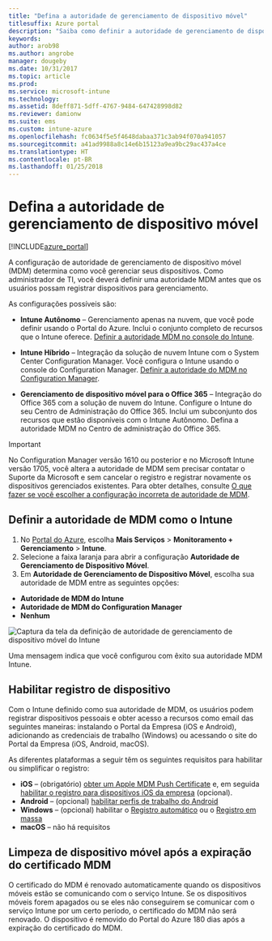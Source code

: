 ```yaml
---
title: "Defina a autoridade de gerenciamento de dispositivo móvel"
titlesuffix: Azure portal
description: "Saiba como definir a autoridade de gerenciamento de dispositivo móvel no Intune. \""
keywords: 
author: arob98
ms.author: angrobe
manager: dougeby
ms.date: 10/31/2017
ms.topic: article
ms.prod: 
ms.service: microsoft-intune
ms.technology: 
ms.assetid: 8deff871-5dff-4767-9484-647428998d82
ms.reviewer: damionw
ms.suite: ems
ms.custom: intune-azure
ms.openlocfilehash: fc0634f5e5f4648dabaa371c3ab94f070a941057
ms.sourcegitcommit: a41ad9988a8c14e6b15123a9ea9bc29ac437a4ce
ms.translationtype: HT
ms.contentlocale: pt-BR
ms.lasthandoff: 01/25/2018
---
```

# <a name="set-the-mobile-device-management-authority"></a>Defina a autoridade de gerenciamento de dispositivo móvel

[!INCLUDE[azure_portal](./includes/azure_portal.md)]

A configuração de autoridade de gerenciamento de dispositivo móvel (MDM) determina como você gerenciar seus dispositivos. Como administrador de TI, você deverá definir uma autoridade MDM antes que os usuários possam registrar dispositivos para gerenciamento.

As configurações possíveis são:

- **Intune Autônomo** – Gerenciamento apenas na nuvem, que você pode definir usando o Portal do Azure. Inclui o conjunto completo de recursos que o Intune oferece. [Definir a autoridade MDM no console do Intune](#set-mdm-authority-to-intune).

- **Intune Híbrido** – Integração da solução de nuvem Intune com o System Center Configuration Manager. Você configura o Intune usando o console do Configuration Manager. [Definir a autoridade do MDM no Configuration Manager](https://docs.microsoft.com/sccm/mdm/deploy-use/configure-intune-subscription).

- **Gerenciamento de dispositivo móvel para o Office 365** – Integração do Office 365 com a solução de nuvem do Intune. Configure o Intune do seu Centro de Administração do Office 365. Inclui um subconjunto dos recursos que estão disponíveis com o Intune Autônomo. Defina a autoridade MDM no Centro de administração do Office 365.

>[!IMPORTANT]    
No Configuration Manager versão 1610 ou posterior e no Microsoft Intune versão 1705, você altera a autoridade de MDM sem precisar contatar o Suporte da Microsoft e sem cancelar o registro e registrar novamente os dispositivos gerenciados existentes. Para obter detalhes, consulte [O que fazer se você escolher a configuração incorreta de autoridade de MDM](/intune-classic/deploy-use/prerequisites-for-enrollment#what-to-do-if-you-choose-the-wrong-mdm-authority-setting).

## <a name="set-mdm-authority-to-intune"></a>Definir a autoridade de MDM como o Intune

1. No [Portal do Azure](https://portal.azure.com), escolha **Mais Serviços** > **Monitoramento + Gerenciamento** > **Intune**.
2. Selecione a faixa laranja para abrir a configuração **Autoridade de Gerenciamento de Dispositivo Móvel**.
3. Em **Autoridade de Gerenciamento de Dispositivo Móvel**, escolha sua autoridade de MDM entre as seguintes opções:
  - **Autoridade de MDM do Intune**
  - **Autoridade de MDM do Configuration Manager**
  - **Nenhum**

  ![Captura da tela da definição de autoridade de gerenciamento de dispositivo móvel do Intune](media/set-mdm-auth.png)

  Uma mensagem indica que você configurou com êxito sua autoridade MDM Intune.

## <a name="enable-device-enrollment"></a>Habilitar registro de dispositivo

Com o Intune definido como sua autoridade de MDM, os usuários podem registrar dispositivos pessoais e obter acesso a recursos como email das seguintes maneiras: instalando o Portal da Empresa (iOS e Android), adicionando as credenciais de trabalho (Windows) ou acessando o site do Portal da Empresa (iOS, Android, macOS).

As diferentes plataformas a seguir têm os seguintes requisitos para habilitar ou simplificar o registro:
- **iOS** – (obrigatório) [obter um Apple MDM Push Certificate](apple-mdm-push-certificate-get.md) e, em seguida [habilitar o registro para dispositivos iOS da empresa](ios-enroll.md) (opcional).
- **Android** – (opcional) [habilitar perfis de trabalho do Android](android-enroll.md)
- **Windows** – (opcional) habilitar o [Registro automático](windows-enroll.md) ou o [Registro em massa](windows-bulk-enroll.md)
- **macOS** – não há requisitos


## <a name="mobile-device-cleanup-after-mdm-certificate-expiration"></a>Limpeza de dispositivo móvel após a expiração do certificado MDM

O certificado do MDM é renovado automaticamente quando os dispositivos móveis estão se comunicando com o serviço Intune. Se os dispositivos móveis forem apagados ou se eles não conseguirem se comunicar com o serviço Intune por um certo período, o certificado do MDM não será renovado. O dispositivo é removido do Portal do Azure 180 dias após a expiração do certificado do MDM.
